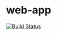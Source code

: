 # web-app

[![Build Status](https://dev.azure.com/shakilahamed2527/Web_App/_apis/build/status/Web_App-ASP.NET-CI?branchName=master)](https://dev.azure.com/shakilahamed2527/Web_App/_build/latest?definitionId=20&branchName=master)
